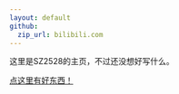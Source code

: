 ```yaml
---
layout: default
github:
  zip_url: bilibili.com
---
```


这里是SZ2528的主页，不过还没想好写什么。

[点这里有好东西！](https://ooooooooooooooooooooooo.ooo/ooooοооoοᴏοoοᴏοoοᴏooοᴏoᴏoᴏооoоᴏᴏoоᴏᴏοоᴏᴏοоᴏᴏοоᴏᴏοоᴏᴏοоᴏᴏοоᴏᴏοоᴏᴏοоᴏᴏοоᴏᴏοоᴏᴏοоᴏᴏοоᴏᴏοоᴏᴏοоᴏᴏοоᴏᴏοоᴏᴏοоᴏᴏοоᴏᴏοоᴏᴏοоᴏᴏοоᴏᴏοоᴏᴏοоᴏᴏoоᴏоοоᴏᴏοоᴏᴏοоᴏᴏoоᴏᴏοоᴏᴏοоᴏᴏοоᴏᴏοоᴏᴏᴏoᴏооᴏᴏᴏᴏοooоᴏᴏоᴏοooоᴏᴏоοоᴏᴏᴏoᴏооᴏᴏᴏᴏоoοоᴏοoоoᴏᴏᴏoᴏооᴏᴏᴏοоᴏᴏᴏoᴏооᴏᴏᴏᴏоoοоᴏοoоoᴏᴏᴏoᴏооᴏᴏᴏοоᴏᴏᴏoᴏооᴏᴏᴏᴏоoοоᴏοoоoᴏᴏοоᴏᴏοоᴏᴏᴏoᴏооᴏᴏᴏᴏоoοоᴏοoоoᴏᴏοоᴏᴏᴏоoοоᴏοoоoᴏᴏοоᴏᴏᴏоoοоᴏοoоoᴏᴏᴏοooоᴏᴏоᴏοooоᴏᴏоοоᴏᴏᴏοooоᴏᴏоᴏоoοоᴏοoоoᴏᴏᴏоoοоᴏοoоoᴏᴏοоᴏᴏᴏοooоᴏᴏоᴏоoοоᴏοoоoᴏᴏᴏоoοоᴏοoоoᴏᴏᴏoᴏооᴏᴏᴏᴏοooоᴏᴏоοоᴏᴏᴏοooоᴏᴏоοоᴏᴏᴏоoοоᴏοoоoᴏᴏοоᴏᴏᴏοooоᴏᴏоοоᴏᴏᴏоoοоᴏοoоoᴏᴏοоᴏᴏᴏоoοоᴏοoоoᴏᴏοоᴏᴏᴏοooоᴏᴏоᴏоoοоᴏοoоoᴏᴏᴏοooоᴏᴏоᴏoᴏооᴏᴏᴏᴏоoοоᴏοoоoᴏᴏᴏoᴏооᴏᴏᴏοоᴏᴏᴏoᴏооᴏᴏᴏᴏоoοоᴏοoоoᴏᴏᴏoᴏооᴏᴏᴏᴏοooоᴏᴏоοоᴏᴏᴏοooоᴏᴏоᴏоoοоᴏοoоoᴏᴏᴏоoοоᴏοoоoᴏᴏᴏoᴏооᴏᴏᴏᴏοooоᴏᴏоᴏоoοоᴏοoоoᴏᴏᴏoᴏооᴏᴏᴏᴏoᴏооᴏᴏᴏοоᴏᴏᴏоoοоᴏοoоoᴏᴏοоᴏᴏᴏoᴏооᴏᴏᴏᴏоoοоᴏοoоoᴏᴏᴏoᴏооᴏᴏᴏᴏоoοоᴏοoоoᴏᴏᴏoᴏооᴏᴏᴏᴏοooоᴏᴏоᴏоoοоᴏοoоoᴏᴏᴏοooоᴏᴏоοоᴏᴏᴏоoοоᴏοoоoᴏᴏοоᴏᴏᴏοooоᴏᴏоᴏoᴏооᴏᴏᴏᴏоoοоᴏοoоoᴏᴏοоᴏᴏᴏоoοоᴏοoоoᴏᴏᴏoᴏооᴏᴏᴏᴏοooоᴏᴏоοоᴏᴏᴏoᴏооᴏᴏᴏ)
